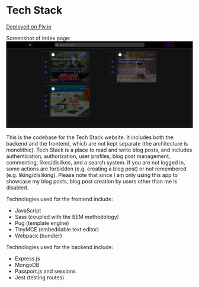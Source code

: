 # Tech Stack

[Deployed on Fly.io](https://techstack.fly.dev/)

Screenshot of index page:
![Tech Stack's index page](/documentation/index-page.png?raw=true)

This is the codebase for the Tech Stack website. It includes both the backend and the frontend, which are not kept separate (the architecture is monolithic).
Tech Stack is a place to read and write blog posts, and includes authentication, authorization, user profiles, blog post management, commenting, likes/dislikes, and a search system.
If you are not logged in, some actions are forbidden (e.g. creating a blog post) or not remembered (e.g. liking/disliking). 
Please note that since I am only using this app to showcase my blog posts, blog post creation by users other than me is disabled. 

Technologies used for the frontend include:

- JavaScript
- Sass (coupled with the BEM methodology)
- Pug (template engine)
- TinyMCE (embeddable text editor)
- Webpack (bundler)

Technologies used for the backend include:

- Express.js
- MongoDB
- Passport.js and sessions
- Jest (testing routes)
